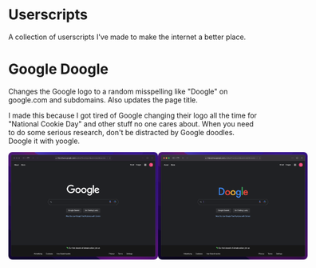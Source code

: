 <style>
  .flex-row{
    display: flex; 
    flex-direction: row;
  }

  .thumbnail{
    width: 300px;
    border-radius: 8px;
  }
</style>

# Userscripts
A collection of userscripts I've made to make the internet a better place.

# Google Doogle
Changes the Google logo to a random misspelling like "Doogle" on google.com and subdomains. Also updates the page title. 

I made this because I got tired of Google changing their logo all the time for "National Cookie Day" and other stuff no one cares about. When you need to do some serious research, don't be distracted by Google doodles. Doogle it with yoogle. 

<div class="flex-row">
  <img src="Screenshots/google-doogle-before.png" class="thumbnail">
  <img src="Screenshots/google-doogle-after.png" class="thumbnail">
</div>
